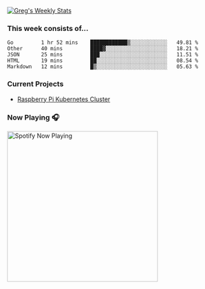 <!--
**gregnrobinson/gregnrobinson** is a ✨ _special_ ✨ repository because its `README.md` (this file) appears on your GitHub profile.

Here are some ideas to get you started:

- 🔭 I’m currently working on ...
- 🌱 I’m currently learning ...
- 👯 I’m looking to collaborate on ...
- 🤔 I’m looking for help with ...
- 💬 Ask me about ...
- 📫 How to reach me: ...
- 😄 Pronouns: ...
- ⚡ Fun fact: ...
-->


<!--
<a href="https://github.com/gregnrobinsno/github-readme-stats">
  <img height="200" align="center" src="https://github-readme-stats-9qgfud7uc-gregnrobinson.vercel.app/api?username=gregnrobinson&count_private=true&theme=dark&show_icons=true" />
</a>
<a href="https://github.com/gregnrobinsno/github-readme-stats">
  <img height="200" align="center" src="https://github-readme-stats-9qgfud7uc-gregnrobinson.vercel.app/api/top-langs/?username=gregnrobinson&langs_count=10&layout=compact&theme=dark&hide=html,css,scss" />
</a>
-->


[![Greg's Weekly Stats](https://github-readme-stats-9qgfud7uc-gregnrobinson.vercel.app/api/wakatime?username=gregnrobinson)](https://github.com/gregnrobinson/github-readme-stats)

### This week consists of...

<!--START_SECTION:waka-->
```text
Go         1 hr 52 mins    ████████████▒░░░░░░░░░░░░   49.81 % 
Other      40 mins         ████▓░░░░░░░░░░░░░░░░░░░░   18.21 % 
JSON       25 mins         ███░░░░░░░░░░░░░░░░░░░░░░   11.51 % 
HTML       19 mins         ██░░░░░░░░░░░░░░░░░░░░░░░   08.54 % 
Markdown   12 mins         █▒░░░░░░░░░░░░░░░░░░░░░░░   05.63 % 
```
<!--END_SECTION:waka-->

### Current Projects
- <a href="https://gregrobinson.ca">Raspberry Pi Kubernetes Cluster</a>

### Now Playing 🎧

[<img src="https://spotify-now-playing-cyan-seven.vercel.app/api/spotify-playing" alt="Spotify Now Playing" width="350" />](https://open.spotify.com/user/gregnrobinson-ca)
